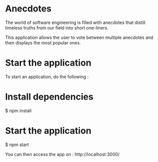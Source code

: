# Anecdotes
 The world of software engineering is filled with anecdotes that distill timeless truths from our field into short one-liners.

This application allows the user to vote between multiple anecdotes and then displays the most popular ones.

# Start the application
To start an application, do the following :

# Install dependencies
$ npm install

# Start the application
$ npm start

You can then access the app on : http://localhost:3000/
